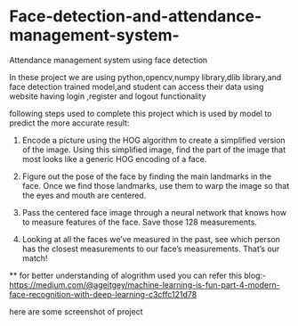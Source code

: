 # Face-detection-and-attendance-management-system-
Attendance management system using face detection 

In these project we are using python,opencv,numpy library,dlib library,and face detection trained model,and student can access their data using website having login ,register and logout functionality

following steps used to complete this project which is used by model to predict the more accurate result:
1) Encode a picture using the HOG algorithm to create a simplified version of the image. 
   Using this simplified image, find the part of the image that most looks like a generic HOG encoding of a face.

2) Figure out the pose of the face by finding the main landmarks in the face.
   Once we find those landmarks, use them to warp the image so that the eyes and mouth are centered.

3) Pass the centered face image through a neural network that knows how to measure features of the face. Save those 128 measurements.

4) Looking at all the faces we’ve measured in the past, see which person has the closest measurements to our face’s measurements. That’s our match!


** for better understanding of alogrithm used you can refer this blog:- https://medium.com/@ageitgey/machine-learning-is-fun-part-4-modern-face-recognition-with-deep-learning-c3cffc121d78


here are some screenshot of project
